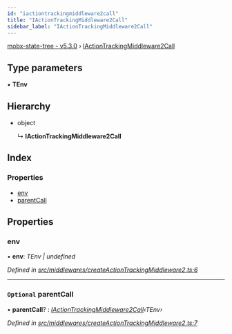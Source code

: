 ```yaml
---
id: "iactiontrackingmiddleware2call"
title: "IActionTrackingMiddleware2Call"
sidebar_label: "IActionTrackingMiddleware2Call"
---
```


[mobx-state-tree - v5.3.0](../index.md) › [IActionTrackingMiddleware2Call](iactiontrackingmiddleware2call.md)

## Type parameters

▪ **TEnv**

## Hierarchy

* object

  ↳ **IActionTrackingMiddleware2Call**

## Index

### Properties

* [env](iactiontrackingmiddleware2call.md#env)
* [parentCall](iactiontrackingmiddleware2call.md#optional-parentcall)

## Properties

###  env

• **env**: *TEnv | undefined*

*Defined in [src/middlewares/createActionTrackingMiddleware2.ts:6](https://github.com/mobxjs/mobx-state-tree/blob/bef5159a/src/middlewares/createActionTrackingMiddleware2.ts#L6)*

___

### `Optional` parentCall

• **parentCall**? : *[IActionTrackingMiddleware2Call](iactiontrackingmiddleware2call.md)‹TEnv›*

*Defined in [src/middlewares/createActionTrackingMiddleware2.ts:7](https://github.com/mobxjs/mobx-state-tree/blob/bef5159a/src/middlewares/createActionTrackingMiddleware2.ts#L7)*
